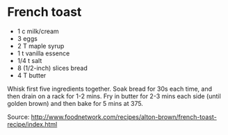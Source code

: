 # French toast

* 1 c milk/cream
* 3 eggs
* 2 T maple syrup
* 1 t vanilla essence
* 1/4 t salt
* 8 (1/2-inch) slices bread
* 4 T butter

Whisk first five ingredients together.  Soak bread for 30s each time, and then drain on a rack for 1-2 mins.  Fry in butter for 2-3 mins each side (until golden brown) and then bake for 5 mins at 375.

Source: http://www.foodnetwork.com/recipes/alton-brown/french-toast-recipe/index.html

